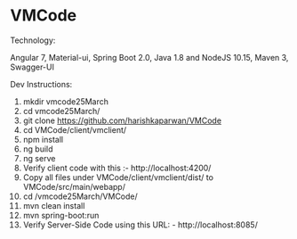 # VMCode

Technology:

Angular 7, Material-ui, Spring Boot 2.0, Java 1.8 and NodeJS 10.15, Maven 3, Swagger-UI

Dev Instructions:

1.	mkdir vmcode25March
2.	cd vmcode25March/
3.	git clone https://github.com/harishkaparwan/VMCode
4.  cd VMCode/client/vmclient/
5.  npm install
6.  ng build
7.  ng serve
8.  Verify client code with this :- http://localhost:4200/
9.  Copy all files under VMCode/client/vmclient/dist/ to VMCode/src/main/webapp/ 
10. cd /vmcode25March/VMCode/
11.	mvn clean install
12.	mvn spring-boot:run
13. Verify Server-Side Code using this URL: - http://localhost:8085/
